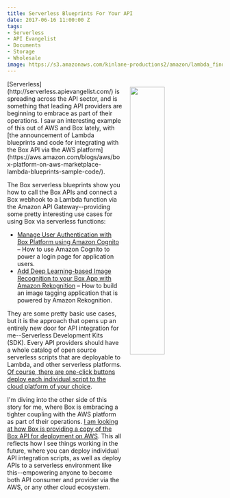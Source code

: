 ```yaml
---
title: Serverless Blueprints For Your API
date: 2017-06-16 11:00:00 Z
tags:
- Serverless
- API Evangelist
- Documents
- Storage
- Wholesale
image: https://s3.amazonaws.com/kinlane-productions2/amazon/lambda_find_box_blue_1.png
---
```


<p><img src="https://s3.amazonaws.com/kinlane-productions2/amazon/lambda_find_box_blue_1.png" width="40%" align="right" style="padding: 15px" /></p>[Serverless](http://serverless.apievangelist.com/) is spreading across the API sector, and is something that leading API providers are beginning to embrace as part of their operations. I saw an interesting example of this out of AWS and Box lately, with [the announcement of Lambda blueprints and code for integrating with the Box API via the AWS platform](https://aws.amazon.com/blogs/aws/box-platform-on-aws-marketplace-lambda-blueprints-sample-code/).

The Box serverless blueprints show you how to call the Box APIs and connect a Box webhook to a Lambda function via the Amazon API Gateway--providing some pretty interesting use cases for using Box via serverless functions:

* [Manage User Authentication with Box Platform using Amazon Cognito](https://medium.com/box-developer-blog/manage-user-authentication-with-box-platform-using-amazon-cognito-8828b5f1d1c9) – How to use Amazon Cognito to power a login page for application users. 
* [Add Deep Learning-based Image Recognition to your Box App with Amazon Rekognition](https://medium.com/box-developer-blog/add-deep-learning-based-image-recognition-to-your-box-app-with-amazon-rekognition-1878ab148b70) – How to build an image tagging application that is powered by Amazon Rekognition.

They are some pretty basic use cases, but it is the approach that opens up an entirely new door for API integration for me--Serverless Development Kits (SDK). Every API providers should have a whole catalog of open source serverless scripts that are deployable to Lambda, and other serverless platforms. [Of course, there are one-click buttons deploy each individual script to the cloud platform of your choice](http://apievangelist.com/2016/09/12/where-is-the-deploy-to-aws-and-google-button/). 

I'm diving into the other side of this story for me, where Box is embracing a tighter coupling with the AWS platform as part of their operations. [I am looking at how Box is providing a copy of the Box API for deployment on AWS](https://aws.amazon.com/marketplace/pp/B06XY1XHGV/?ref=_ptnr_awsblg). This all reflects how I see things working in the future, where you can deploy individual API integration scripts, as well as deploy APIs to a serverless environment like this--empowering anyone to become both API consumer and provider via the AWS, or any other cloud ecosystem.